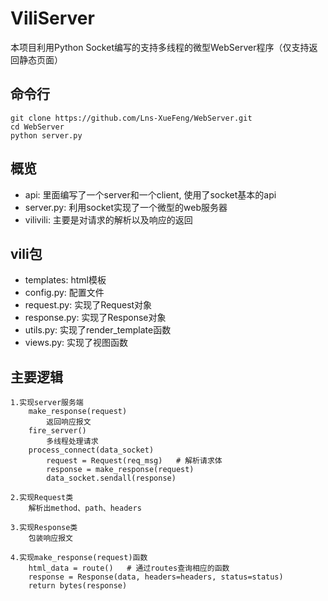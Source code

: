 # ViliServer
本项目利用Python Socket编写的支持多线程的微型WebServer程序（仅支持返回静态页面）

## 命令行
```
git clone https://github.com/Lns-XueFeng/WebServer.git
cd WebServer
python server.py
```

## 概览
- api: 里面编写了一个server和一个client, 使用了socket基本的api
- server.py: 利用socket实现了一个微型的web服务器
- vilivili: 主要是对请求的解析以及响应的返回

## vili包
- templates: html模板
- config.py: 配置文件
- request.py: 实现了Request对象
- response.py: 实现了Response对象
- utils.py: 实现了render_template函数
- views.py: 实现了视图函数

## 主要逻辑
```
1.实现server服务端
    make_response(request)
        返回响应报文
    fire_server()
        多线程处理请求
    process_connect(data_socket)
        request = Request(req_msg)   # 解析请求体
        response = make_response(request)
        data_socket.sendall(response)

2.实现Request类
    解析出method、path、headers

3.实现Response类
    包装响应报文

4.实现make_response(request)函数
    html_data = route()   # 通过routes查询相应的函数
    response = Response(data, headers=headers, status=status)
    return bytes(response)
```
